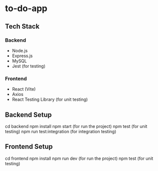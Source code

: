 # to-do-app

## Tech Stack

### **Backend**

- Node.js
- Express.js
- MySQL
- Jest (for testing)

### **Frontend**

- React (Vite)
- Axios
- React Testing Library (for unit testing)

## Backend Setup

cd backend
npm install
npm start (for run the project)
npm test (for unit testing)
npm run test:integration (for integration testing)

## Frontend Setup

cd frontend
npm install
npm run dev (for run the project)
npm test (for unit testing)
